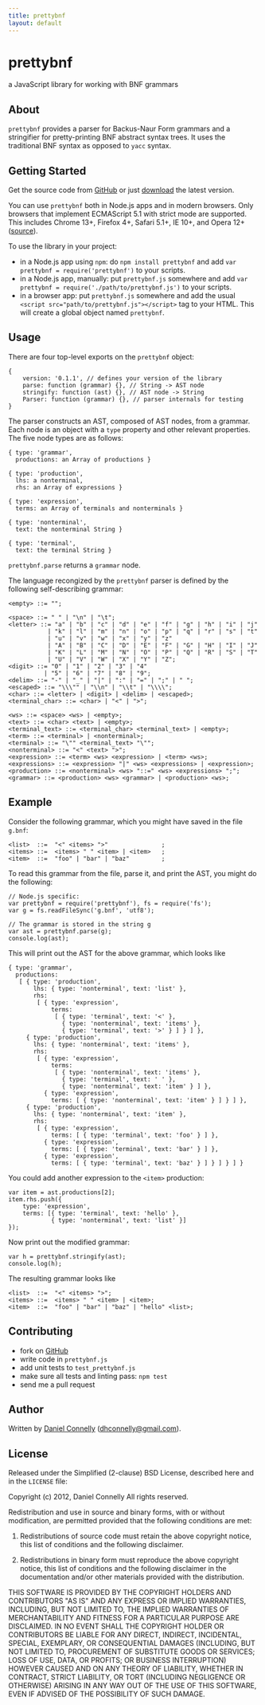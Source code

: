```yaml
---
title: prettybnf
layout: default
---
```


prettybnf
=========

a JavaScript library for working with BNF grammars

About
-----

`prettybnf` provides a parser for Backus-Naur Form grammars and a stringifier
for pretty-printing BNF abstract syntax trees.  It uses the traditional BNF
syntax as opposed to `yacc` syntax.

Getting Started
---------------

Get the source code from [GitHub](https://github.com/dhconnelly/prettybnf) or
just [download](https://github.com/dhconnelly/prettybnf/downloads) the latest
version.

You can use `prettybnf` both in Node.js apps and in modern browsers.  Only
browsers that implement ECMAScript 5.1 with strict mode are supported.  This
includes Chrome 13+, Firefox 4+, Safari 5.1+, IE 10+, and Opera 12+
([source](http://kangax.github.com/es5-compat-table)).

To use the library in your project:

- in a Node.js app using `npm`: do `npm install prettybnf` and add
  `var prettybnf = require('prettybnf')` to your scripts.
- in a Node.js app, manually: put `prettybnf.js` somewhere and add
  `var prettybnf = require('./path/to/prettybnf.js')` to your scripts.
- in a browser app: put `prettybnf.js` somewhere and add the usual
  `<script src="path/to/prettybnf.js"></script>` tag to your HTML.  This will
  create a global object named `prettybnf`.

Usage
-----

There are four top-level exports on the `prettybnf` object:

    {
        version: '0.1.1', // defines your version of the library
        parse: function (grammar) {}, // String -> AST node
        stringify: function (ast) {}, // AST node -> String
        Parser: function (grammar) {}, // parser internals for testing
    }

The parser constructs an AST, composed of AST nodes, from a grammar.  Each node
is an object with a `type` property  and other relevant properties.  The five
node types are as follows:

    { type: 'grammar',
      productions: an Array of productions }

    { type: 'production',
      lhs: a nonterminal,
      rhs: an Array of expressions }

    { type: 'expression',
      terms: an Array of terminals and nonterminals }

    { type: 'nonterminal',
      text: the nonterminal String }

    { type: 'terminal',
      text: the terminal String }

`prettybnf.parse` returns a `grammar` node.

The language recongized by the `prettybnf` parser is defined by the following
self-describing grammar:

    <empty> ::= "";

    <space> ::= " " | "\n" | "\t";
    <letter> ::= "a" | "b" | "c" | "d" | "e" | "f" | "g" | "h" | "i" | "j"
               | "k" | "l" | "m" | "n" | "o" | "p" | "q" | "r" | "s" | "t"
               | "u" | "v" | "w" | "x" | "y" | "z"
               | "A" | "B" | "C" | "D" | "E" | "F" | "G" | "H" | "I" | "J"
               | "K" | "L" | "M" | "N" | "O" | "P" | "Q" | "R" | "S" | "T"
               | "U" | "V" | "W" | "X" | "Y" | "Z";
    <digit> ::= "0" | "1" | "2" | "3" | "4"
              | "5" | "6" | "7" | "8" | "9";
    <delim> ::= "-" | "_" | "|" | ":" | "=" | ";" | " ";
    <escaped> ::= "\\\"" | "\\n" | "\\t" | "\\\\";
    <char> ::= <letter> | <digit> | <delim> | <escaped>;
    <terminal_char> ::= <char> | "<" | ">";

    <ws> ::= <space> <ws> | <empty>;
    <text> ::= <char> <text> | <empty>;
    <terminal_text> ::= <terminal_char> <terminal_text> | <empty>;
    <term> ::= <terminal> | <nonterminal>;
    <terminal> ::= "\"" <terminal_text> "\"";
    <nonterminal> ::= "<" <text> ">";
    <expression> ::= <term> <ws> <expression> | <term> <ws>;
    <expressions> ::= <expression> "|" <ws> <expressions> | <expression>;
    <production> ::= <nonterminal> <ws> "::=" <ws> <expressions> ";";
    <grammar> ::= <production> <ws> <grammar> | <production> <ws>;

Example
-------

Consider the following grammar, which you might have saved in the file `g.bnf`:

    <list>  ::=  "<" <items> ">"               ;
    <items> ::=  <items> " " <item> | <item>   ;
    <item>  ::=  "foo" | "bar" | "baz"         ;

To read this grammar from the file, parse it, and print the AST, you might do
the following:

    // Node.js specific:
    var prettybnf = require('prettybnf'), fs = require('fs');
    var g = fs.readFileSync('g.bnf', 'utf8');

    // The grammar is stored in the string g
    var ast = prettybnf.parse(g);
    console.log(ast);

This will print out the AST for the above grammar, which looks like

    { type: 'grammar',
      productions:
       [ { type: 'production',
           lhs: { type: 'nonterminal', text: 'list' },
           rhs:
            [ { type: 'expression',
                terms:
                 [ { type: 'terminal', text: '<' },
                   { type: 'nonterminal', text: 'items' },
                   { type: 'terminal', text: '>' } ] } ] },
         { type: 'production',
           lhs: { type: 'nonterminal', text: 'items' },
           rhs:
            [ { type: 'expression',
                terms:
                 [ { type: 'nonterminal', text: 'items' },
                   { type: 'terminal', text: ' ' },
                   { type: 'nonterminal', text: 'item' } ] },
              { type: 'expression',
                terms: [ { type: 'nonterminal', text: 'item' } ] } ] },
         { type: 'production',
           lhs: { type: 'nonterminal', text: 'item' },
           rhs:
            [ { type: 'expression',
                terms: [ { type: 'terminal', text: 'foo' } ] },
              { type: 'expression',
                terms: [ { type: 'terminal', text: 'bar' } ] },
              { type: 'expression',
                terms: [ { type: 'terminal', text: 'baz' } ] } ] } ] }

You could add another expression to the `<item>` production:

    var item = ast.productions[2];
    item.rhs.push({
        type: 'expression',
        terms: [{ type: 'terminal', text: 'hello' },
                { type: 'nonterminal', text: 'list' }]
    });

Now print out the modified grammar:

    var h = prettybnf.stringify(ast);
    console.log(h);

The resulting grammar looks like

    <list>  ::=  "<" <items> ">";
    <items> ::=  <items> " " <item> | <item>;
    <item>  ::=  "foo" | "bar" | "baz" | "hello" <list>;

Contributing
------------

- fork on [GitHub](https://github.com/dhconnelly/prettybnf)
- write code in `prettybnf.js`
- add unit tests to `test_prettybnf.js`
- make sure all tests and linting pass: `npm test`
- send me a pull request

Author
------

Written by [Daniel Connelly](http://dhconnelly.com) (<dhconnelly@gmail.com>).

License
-------

Released under the Simplified (2-clause) BSD License, described here and in
the `LICENSE` file:

Copyright (c) 2012, Daniel Connelly
All rights reserved.

Redistribution and use in source and binary forms, with or without
modification, are permitted provided that the following conditions are met:

1. Redistributions of source code must retain the above copyright notice, this
   list of conditions and the following disclaimer.

2. Redistributions in binary form must reproduce the above copyright notice,
   this list of conditions and the following disclaimer in the documentation
   and/or other materials provided with the distribution.

THIS SOFTWARE IS PROVIDED BY THE COPYRIGHT HOLDERS AND CONTRIBUTORS "AS IS" AND
ANY EXPRESS OR IMPLIED WARRANTIES, INCLUDING, BUT NOT LIMITED TO, THE IMPLIED
WARRANTIES OF MERCHANTABILITY AND FITNESS FOR A PARTICULAR PURPOSE ARE
DISCLAIMED. IN NO EVENT SHALL THE COPYRIGHT HOLDER OR CONTRIBUTORS BE LIABLE
FOR ANY DIRECT, INDIRECT, INCIDENTAL, SPECIAL, EXEMPLARY, OR CONSEQUENTIAL
DAMAGES (INCLUDING, BUT NOT LIMITED TO, PROCUREMENT OF SUBSTITUTE GOODS OR
SERVICES; LOSS OF USE, DATA, OR PROFITS; OR BUSINESS INTERRUPTION) HOWEVER
CAUSED AND ON ANY THEORY OF LIABILITY, WHETHER IN CONTRACT, STRICT LIABILITY,
OR TORT (INCLUDING NEGLIGENCE OR OTHERWISE) ARISING IN ANY WAY OUT OF THE USE
OF THIS SOFTWARE, EVEN IF ADVISED OF THE POSSIBILITY OF SUCH DAMAGE.
